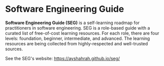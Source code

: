 # Software Engineering Guide

**Software Engineering Guide (SEG)** is a self-learning roadmap for practitioners in software engineering. SEG is a role-based guide with a curated list of free-of-cost learning resources. For each role, there are four levels: foundation, beginner, intermediate, and advanced. The learning resources are being collected from highly-respected and well-trusted sources.

See the SEG's website: https://ayshahrah.github.io/seg/
